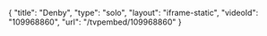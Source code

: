 {
    "title": "Denby",
    "type": "solo",
    "layout": "iframe-static",
    "videoId": "109968860",
    "url": "\/tvpembed\/109968860"
}